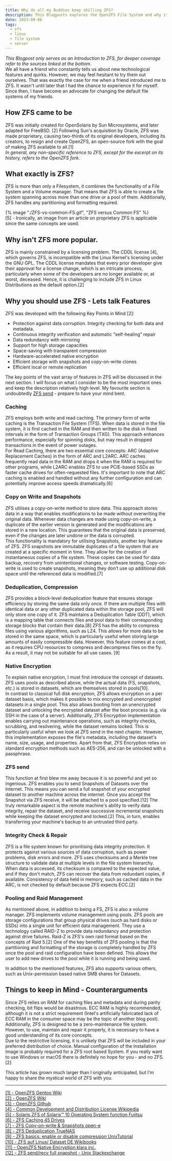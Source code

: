 ```yaml
---
title: Why do all my Buddies keep shilling ZFS?
description: This Blogposts explores the OpenZFS File System and why it probably is the last File System you will ever need. 
date: 2023-09-08
tags:
  - zfs
  - linux
  - file system
  - server
---
```

_This Blogpost only serves as an Introduction to ZFS, for deeper coverage refer to the sources linked at the bottom._  
We all have a friend who constantly tells us about new technological features and quirks. However, we may feel hesitant to try them out ourselves.
That was exactly the case for me when a friend introduced me to ZFS.
It wasn't until later that I had the chance to experience it for myself.
Since then, I have become an advocate for changing the default file systems of my friends.

## How ZFS came to be
ZFS was initially created for OpenSolaris by Sun Microsystems, and later adapted for FreeBSD. [2]
Following Sun's acquisition by Oracle, ZFS was made proprietary, causing two-thirds of its original developers, including its creators, to resign and create OpenZFS, an open-source fork with
the goal of making ZFS available to all.[1]  
_In general, any non-specific reference to ZFS, except for the excerpt on its history, refers to the OpenZFS fork._

## What exactly is ZFS?
ZFS is more than only a Filesystem, it combines the functionality of a File System and a Volume manager.
That means that ZFS is able to create a file system spanning across more than one drive or a pool of them.
Additionally, ZFS handles any partitioning and formatting required.

{% image "./ZFS-vs-common-FS.gif", "ZFS versus Common FS" %}  
[5] - Ironically, an image from an article on proprietary ZFS is applicable since the same concepts are used.

## Why isn't ZFS more popular.
ZFS is mainly constrained by a licensing problem.
The CDDL license [4], which governs ZFS, is incompatible with the Linux Kernel's licensing under the GNU GPL.
The CDDL license mandates that every prior developer give their approval for a license change, which is an intricate process, particularly when some of the developers are no longer available or, at worst, deceased.
Hence, it is challenging to include ZFS in Linux Distributions as the default option.[2]

## Why you should use ZFS - Lets talk Features
ZFS was developed with the following Key Points in Mind [2]:
- Protection against data corruption. Integrity checking for both data and metadata.
- Continuous integrity verification and automatic “self-healing” repair
- Data redundancy with mirroring
- Support for high storage capacities
- Space-saving with transparent compression 
- Hardware-accelerated native encryption
- Efficient storage with snapshots and copy-on-write clones
- Efficient local or remote replication

The key points of the vast array of features in ZFS will be discussed in the next section.
I will focus on what I consider to be the most important ones and keep the description relatively high level.
My favourite section is undoubtedly <a href="#zfs-send">ZFS send</a> - prepare to have your mind bent.

### Caching
ZFS employs both write and read caching.
The primary form of write caching is the Transaction File System (TFS).
When data is stored in the file system, it is first cached in the RAM and then written to the disk in fixed intervals in the form of Transaction Groups (TXG).
This approach enhances performance, especially for spinning disks, but may result in dropped transactions in the event of power outages.  
For Read Caching, there are two essential core concepts: ARC (Adaptive Replacement Caches) in the form of ARC and L2ARC.
ARC caches frequently read data in the RAM and drops it when the RAM is required for other programs, while L2ARC enables ZFS to use PCIE-based SSDs as faster cache drives for often-requested files.
It's important to note that ARC caching is enabled and handled without any further configuration and can potentially improve access speeds dramatically.[6]

### Copy on Write and Snapshots
ZFS utilises a copy-on-write method to store data.
This approach stores data in a way that enables modifications to be made without overwriting the original data.
Whenever data changes are made using copy-on-write, a duplicate of the earlier version is generated and the modifications are stored in a new location.
This guarantees that the original data is preserved, even if the changes are later undone or the data is corrupted.  
This functionality is mandatory for utilising Snapshots, another key feature of ZFS.
ZFS snapshots are immutable duplicates of a file system that are created at a specific moment in time.
They allow for the creation of instantaneous copies of a file system.
These copies can be used for data backup, recovery from unintentional changes, or software testing.
Copy-on-write is used to create snapshots, meaning they don’t use up additional disk space until the referenced data is modified.[7]

### Deduplication, Compression
ZFS provides a block-level deduplication feature that ensures storage efficiency by storing the same data only once.
If there are multiple files with identical data or any other duplicated data within the storage pool, ZFS will only store one copy of it.
ZFS maintains a Deduplication Table (DDT), which is a mapping table that connects files and pool data to their corresponding storage blocks that contain their data.[8]
ZFS has the ability to compress files using various algorithms, such as LZ4.
This allows for more data to be stored in the same space, which is particularly useful when storing large amounts of easily compressible data.
However, this feature comes at a cost, as it requires CPU resources to compress and decompress files on the fly.
As a result, it may not be suitable for all use cases. [9]

### Native Encryption
To explain native encryption, I must first introduce the concept of datasets.
ZFS uses pools as described above, while the actual data (FS, snapshots, etc.) is stored in datasets, which are themselves stored in pools[10].  
In contrast to classical full disk encryption, ZFS allows encryption on a per dataset basis, which makes it possible to mix encrypted and unencrypted datasets in a single pool.
This also allows booting from an unencrypted dataset and unlocking the encrypted dataset after the boot process (e.g. via SSH in the case of a server).
Additionally, ZFS Encryption implementation enables carrying out maintenance operations, such as integrity checks, scrubbing, and resilvering, while the dataset remains locked.
This is particularly useful when we look at ZFS send in the next chapter.
However, this implementation exposes the file's metadata, including the dataset's name, size, usage, and properties.
Apart from that, ZFS Encryption relies on standard encryption methods such as AES-256, and can be unlocked with a passphrase.

### ZFS send
This function at first blew me away because it is so powerful and yet so ingenious.
ZFS enables you to send Snapshots of Datasets over the Internet.
This means you can send a full snapshot of your encrypted dataset to another machine across the internet.
Once you accept the Snapshot via ZFS receive, it will be attached to a  pool specified.[12]
The truly remarkable aspect is the remote machine's ability to verify data integrity, repair the dataset, and receive successive incremental snapshots while keeping the dataset encrypted and locked.[2] 
This, in turn, enables transferring your machine's backup to an untrusted third party.

### Integrity Check & Repair
ZFS is a file system known for prioritising data integrity protection.
It protects against various sources of data corruption, such as power problems, disk errors and more.
ZFS uses checksums and a Merkle tree structure to validate data at multiple levels in the file system hierarchy.
When data is accessed, its checksum is compared to the expected value, and if they don't match, ZFS can recover the data from redundant copies, if available.
Consistency of data held in memory, such as cached data in the ARC, is not checked by default because ZFS expects ECC.[2]

### Pooling and Raid Management
As mentioned above, in addition to being a FS, ZFS is also a volume manager.
ZFS implements volume management using pools.
ZFS pools are storage configurations that group physical drives (such as hard disks or SSDs) into a single unit for efficient data management.
They use a technology called RAID-Z to provide data redundancy and protection against drive failures.
Raid-Z is ZFS's own raid format based on the concepts of Raid 5.[2]
One of the key benefits of ZFS pooling is that the partitioning and formatting of the storage is completely handled by ZFS once the pool and raid configuration have been defined.
This allows the user to add new drives to the pool while it is running and being used.  

In addition to the mentioned features, ZFS also supports various others, such as Unix-permission based native SMB shares for Datasets.

## Things to keep in Mind - Counterarguments
Since ZFS relies on RAM for caching files and metadata and during parity checking, bit flips would be disastrous.
ECC RAM is highly recommended, although it is not a strict requirement (Intel's artificially fabricated lack of ECC RAM in the consumer space may be the topic of another blog post).    
Additionally, ZFS is designed to be a zero-maintenance file system. 
However, to use, maintain and repair it properly, it is necessary to have a good understanding of its core concepts.  
Due to the restrictive licensing, it is unlikely that ZFS will be included in your preferred distribution of choice. 
Manual configuration of the Installation Image is probably required for a ZFS root based System.
If you really want to use Windows or macOS there is definitely no hope for you - and no ZFS. [2]

This article has grown much larger than I originally anticipated, but I'm happy to share the mystical world of ZFS with you.

---
<a href="https://wiki.gentoo.org/wiki/ZFS" target="_blank">[1] - OpenZFS Gentoo Wiki</a>  
<a href="https://openzfs.org/" target="_blank">[2] - OpenZFS Wiki</a>  
<a href="https://github.com/openzfs/zfs" target="_blank">[3] - OpenZFS Github</a>  
<a href="https://en.wikipedia.org/wiki/Common_Development_and_Distribution_License" target="_blank">[4] - Common Development and Distribution License Wikipedia</a>  
<a href="https://www.fujitsu.com/global/products/computing/servers/unix/sparc-enterprise/software/solaris10/zfs/" target="_blank">[5] - Solaris ZFS of Solaris™ 10 Operating System function Fujitsu</a>  
<a href="https://www.45drives.com/community/articles/zfs-caching/" target="_blank">[6] - ZFS Caching 45 Drives</a>  
<a href="https://www.open-e.com/blog/copy-on-write-snapshots/" target="_blank">[7] - ZFS Copy-on-write & Snapshots open-e</a>  
<a href="https://www.truenas.com/docs/references/zfsdeduplication" target="_blank">[8] - ZFS Deduplication TrueNAS</a>  
<a href="https://www.unixtutorial.org/zfs-basics-enable-or-disable-compression" target="_blank">[9] - ZFS basics: enable or disable compression UnixTutorial</a>  
<a href="https://de.wikibooks.org/wiki/ZFS_auf_Linux/_Dataset" target="_blank">[10] - ZFS auf Linux/ Dataset DE Wikibooks</a>  
<a href="https://klarasystems.com/articles/openzfs-native-encryption/" target="_blank">[11] - OpenZFS Native Encryption klara inc.</a>  
<a href="https://unix.stackexchange.com/questions/680235/zfs-send-recv-full-snapshot" target="_blank">[12] - ZFS send/recv full snapshot - Unix Stackexchange</a>  